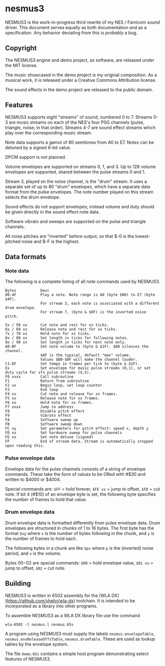 # nesmus3
NESMUS3 is the work-in-progress third rewrite of my NES / Famicom sound driver. This document serves equally as both documentation and as a specification. Any behavior deviating from this is *probably* a bug.

## Copyright

The NESMUS3 engine and demo project, as software, are released under the MIT license.

The music showcased in the demo project is my original composition. As a musical work, it is released under a Creative Commons Attribution license.

The sound effects in the demo project are released to the public domain.

## Features
NESMUS3 supports eight "streams" of sound, numbered 0 to 7. Streams 0-3 are music streams on each of the NES's four PSG channels (pulse, triangle, noise; in that order). Streams 4-7 are sound effect streams which play over the corresponding music stream.

Note data supports a gamut of 80 semitones from A0 to E7. Notes can be detuned by a signed 8-bit value.

DPCM support is *not* planned.

Volume envelopes are supported on streams 0, 1, and 3. Up to 128 volume envelopes are supported, shared between the pulse streams 0 and 1.

Stream 3, played on the noise channel, is the "drum" stream. It uses a separate set of up to 80 "drum" envelopes, which have a separate data format from the pulse envelopes. The note number played on this stream selects the drum envelope.

Sound effects do not support envelopes; instead volume and duty should be given directly in the sound effect note data.

Software vibrato and sweeps are supported on the pulse and triangle channels.

All noise pitches are "inverted" before output, so that $-0 is the lowest-pitched noise and $-F is the highest.

## Data formats

### Note data
The following is a complete listing of all note commands used by NESMUS3.

    Bytes           Desc
    00-4F           Play a note. Note range is A0 (byte $00) to E7 (byte $4F).
                    For stream 3, each note is associated with a different drum envelope.
                    For stream 7, (byte & $0F) is the inverted noise pitch. 
                    
    5x / 50 xx      Cut note and rest for xx ticks.
    6x / 60 xx      Release note and rest for xx ticks.
    7x / 70 xx      Hold note for xx ticks.
    8x / 80 xx      Set length in ticks for following notes.
    9x / 90 xx      Set length in ticks for next note only.
    A0-BF           Set note volume to (byte & $1F). $A0 silences the channel.
                    $AF is the typical, default "max" volume.
                    Values $B0-$BF will make the channel louder.
    C1-DF           Set tempo in frames per tick to (byte & $1F).
    Ex              Set envelope for music pulse streams (0,1), or set duty cycle for sfx pulse streams (4,5).
    F0 xxxx         Call subroutine
    F1              Return from subroutine
    F2 xx           Begin loop, set loop counter
    F3              End loop
    F4 xx           Cut note and release for xx frames.
    F5 xx           Release note for xx frames.
    F6 xx           Hold note for xx frames.
    F7 xxxx         Jump to address
    F8              Disable pitch effect
    F9              Vibrato effect
    FA              Software sweep up
    FB              Software sweep down
    FC xy           Set parameters for pitch effect: speed x, depth y
    FD xx           Set hardware sweep for pulse channels
    FE xx           Set note detune (signed)
    FF              End of stream data. Stream is automatically stopped upon reading this.
    
### Pulse envelope data
Envelope data for the pulse channels consists of a string of envelope commands.
These take the form of values to be ORed with #$30 and written to $4000 or $4004. 

Special commands are: `$FF` = hold forever, `$FE xx` = jump to offset, `$FD` = cut note.
If bit 4 (#$10) of an envelope byte is set, the following byte specifies the number of frames to hold that value.

### Drum envelope data
Drum envelope data is formatted differently from pulse envelope data. Drum envelopes are structured in chunks of 1 to 16 bytes. The first byte has the format `$xy` where `x` is the number of bytes following in the chunk, and `y` is the number of frames to hold each.

The following bytes in a chunk are like `$pv` where `p` is the (inverted) noise period, and `v` is the volume.

Bytes $00-$02 are special commands: `$00` = hold envelope value, `$01 xx` = jump to offset, `$02` = cut note.

## Building
NESMUS3 is written in 6502 assembly for the [WLA DX] (https://github.com/vhelin/wla-dx) toolchain. It is intended to be incorporated as a library into other programs.

To assemble NESMUS3 as a WLA DX library file use the command

    wla-6502 -l nesmus.l nesmus.65s

A program using NESMUS3 must supply the labels `nesmus.envelopeTable`, `nesmus.envReleaseOffsTable`, `nesmus.drumTable`. These are used as lookup tables by the envelope system.

The file `demo.65s` contains a simple host program demonstrating select features of NESMUS3.